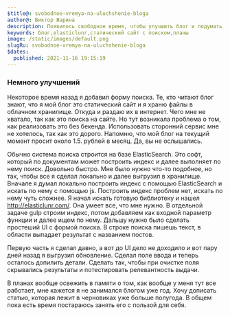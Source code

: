 ```yaml
---
$title@: svobodnoe-vremya-na-uluchshenie-bloga
author@: Виктор Жарина
description: Появилось свободное время, чтобы улучшить блог и подумать, что делать дальше
keywords: блог,elasticlunr,статический сайт с поиском,планы
image: /static/images/default.png
slugRu: svobodnoe-vremya-na-uluchshenie-bloga
$dates:
  published: 2021-11-16 19:15:19
---
```

<h3>Немного улучшений</h3>

Некоторое время назад я добавил форму поиска. Те, кто читают блог знают, что я мой блог это статический сайт и я храню файлы в облачном хранилище. Откуда и раздаю их в интернет. Чего мне не хватало, так как это поиска на сайте. Но тут возникала проблема о том, как реализовать это без бекенда. Использовать сторонний сервис мне не хотелось, так как это дорого. Напомню, что мой блог на текущий момент просит около 1.5. рублей в месяц. Да, вы не ослышались. 

Обычно система поиска строится на базе ElasticSearch. Это софт, который по документам может построить индекс и далее выполняет по нему поиск. Довольно быстро. Мне было нужно что-то подобное, но так, чтобы все я сделал локально и далее выгрузил в хранилище. Вначале я думал локально построить индекс с помощью ElasticSearch и искать по нему с помощью js. Построить индекс проблем нет, искать по нему чуть сложнее. Я начал искать готовую библиотеку и нашел http://elasticlunr.com/. Она умеет все, что мне нужно. В отдельной задаче gulp строим индекс, потом добавляем как входной параметр функции и далее ищем по нему. Дальшу нужно было сделать простеший UI с формой поиска. В строке поиска пишешь текст, в области выпадает результат с названием постов.

Первую часть я сделал давно, а вот до UI дело не доходило и вот пару дней назад я выгрузил обновление. Сделал поле ввода и теперь осталось допилить детали. Сделать так, чтобы при очистке поля скрывались результаты и потестировать релевантность выдачи. 

В планах вообще освежить в памяти о том, как вообще у меня тут все работает, мне кажется я не занимался блогом уже год. Хочу дописать статью, которая лежит в черновиках уже больше полугода. В общем пока есть время постараюсь занять его с пользой для себя.
